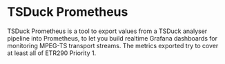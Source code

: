 # TSDuck Prometheus

TSDuck Prometheus is a tool to export values from a TSDuck analyser pipeline into Prometheus, to let you build realtime Grafana dashboards for monitoring MPEG-TS transport streams. The metrics exported try to cover at least all of ETR290 Priority 1. 
